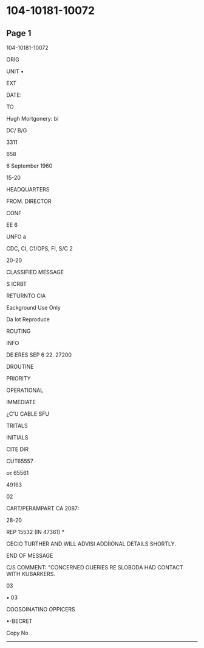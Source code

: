# 104-10181-10072

## Page 1

104-10181-10072

ORIG

UNIT •

EXT

DATE:

TO

Hugh Mortgonery: bi

DC/ B/G

3311

658

6 September 1960

15-20

HEADQUARTERS

FROM. DIRECTOR

CONF

EE 6

UNFO a

CDC, CI, C1/OPS, FI, S/C 2

20-20

CLASSIFIED MESSAGE

S ICRBT

RETURNTO CIA

Eackground Use Only

Da lot Reproduce

ROUTING

INFO

DE:ERES SEP 6 22. 27200

DROUTINE

PRIORITY

OPERATIONAL

IMMEDIATE

¿C'U CABLE SFU

TRITALS

INITIALS

CITE DIR

CUT65557

от 65561

49163

02

CART/PERAMPART CA 2087:

28-20

REP 15532 (IN 47361) *

CECIO TURTHER AND WILL ADVISI ADDÍIONAL DETAILS SHORTLY.

END OF MESSAGE

C/S COMMENT: "CONCERNED OUERIES RE SLOBODA HAD CONTACT WITH KUBARKERS.

03

• 03

COOSOINATINO OPPICERS

•-BECRET

Copy No

---

